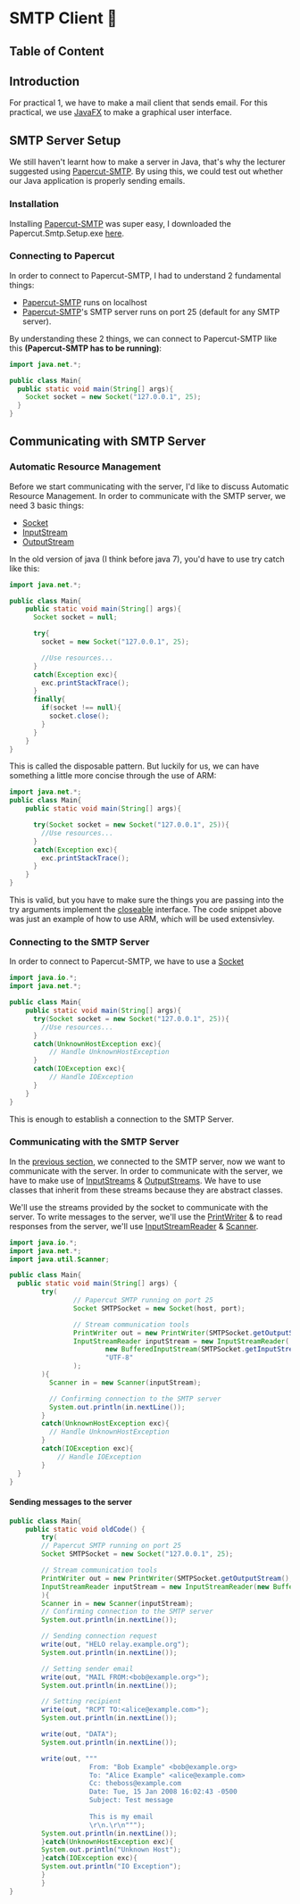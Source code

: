 # SMTP Client 📨

## Table of Content

## Introduction

For practical 1, we have to make a mail client that sends email. For this
practical, we use [JavaFX](https://openjfx.io/) to make a graphical user
interface.

## SMTP Server Setup

We still haven't learnt how to make a server in Java, that's why the lecturer
suggested using
[Papercut-SMTP](https://github.com/ChangemakerStudios/Papercut-SMTP). By using
this, we could test out whether our Java application is properly sending emails.

### Installation

Installing [Papercut-SMTP](https://github.com/ChangemakerStudios/Papercut-SMTP)
was super easy, I downloaded the Papercut.Smtp.Setup.exe
[here](https://github.com/ChangemakerStudios/Papercut-SMTP/releases).

### Connecting to Papercut

In order to connect to Papercut-SMTP, I had to understand 2 fundamental things:

- [Papercut-SMTP](https://github.com/ChangemakerStudios/Papercut-SMTP) runs on
  localhost
- [Papercut-SMTP](https://github.com/ChangemakerStudios/Papercut-SMTP)'s SMTP
  server runs on port 25 (default for any SMTP server).

By understanding these 2 things, we can connect to Papercut-SMTP like this
**(Papercut-SMTP has to be running)**:

```java
import java.net.*;

public class Main{
  public static void main(String[] args){
    Socket socket = new Socket("127.0.0.1", 25);
  }
}
```

## Communicating with SMTP Server

### Automatic Resource Management

Before we start communicating with the server, I'd like to discuss Automatic
Resource Management. In order to communicate with the SMTP server, we need 3
basic things:

- [Socket](https://docs.oracle.com/javase/8/docs/api/java/net/Socket.html)
- [InputStream](https://docs.oracle.com/javase/8/docs/api/java/io/InputStream.html)
- [OutputStream](https://docs.oracle.com/javase/8/docs/api/java/io/OutputStream.html)

In the old version of java (I think before java 7), you'd have to use try catch
like this:

```java
import java.net.*;

public class Main{
    public static void main(String[] args){
      Socket socket = null;

      try{
        socket = new Socket("127.0.0.1", 25);

        //Use resources...
      }
      catch(Exception exc){
        exc.printStackTrace();
      }
      finally{
        if(socket !== null){
          socket.close();
        }
      }
    }
}
```

This is called the disposable pattern. But luckily for us, we can have something
a little more concise through the use of ARM:

```java
import java.net.*;
public class Main{
    public static void main(String[] args){

      try(Socket socket = new Socket("127.0.0.1", 25)){
        //Use resources...
      }
      catch(Exception exc){
        exc.printStackTrace();
      }
    }
}
```

This is valid, but you have to make sure the things you are passing into the try
arguments implement the
[closeable](https://docs.oracle.com/javase/8/docs/api/java/io/Closeable.html)
interface. The code snippet above was just an example of how to use ARM, which
will be used extensivley.

### Connecting to the SMTP Server

In order to connect to Papercut-SMTP, we have to use a
[Socket](https://docs.oracle.com/javase/8/docs/api/java/net/Socket.html)

```java
import java.io.*;
import java.net.*;

public class Main{
    public static void main(String[] args){
      try(Socket socket = new Socket("127.0.0.1", 25)){
        //Use resources...
      }
      catch(UnknownHostException exc){
          // Handle UnknownHostException
      }
      catch(IOException exc){
          // Handle IOException
      }
    }
}
```

This is enough to establish a connection to the SMTP Server.

### Communicating with the SMTP Server

In the [previous section](#connecting-to-the-smtp-server), we connected to the
SMTP server, now we want to communicate with the server. In order to communicate
with the server, we have to make use of
[InputStreams](https://docs.oracle.com/javase/8/docs/api/java/io/InputStream.html)
&
[OutputStreams](https://docs.oracle.com/javase%2F7%2Fdocs%2Fapi%2F%2F/java/io/OutputStream.html).
We have to use classes that inherit from these streams because they are abstract
classes.

We'll use the streams provided by the socket to communicate with the server. To
write messages to the server, we'll use the
[PrintWriter](https://docs.oracle.com/javase/8/docs/api/java/io/PrintWriter.html)
& to read responses from the server, we'll use
[InputStreamReader](https://docs.oracle.com/javase%2F7%2Fdocs%2Fapi%2F%2F/java/io/InputStreamReader.html)
&
[Scanner](https://docs.oracle.com/javase%2F7%2Fdocs%2Fapi%2F%2F/java/util/Scanner.html).

```java
import java.io.*;
import java.net.*;
import java.util.Scanner;

public class Main{
  public static void main(String[] args) {
        try(
                // Papercut SMTP running on port 25
                Socket SMTPSocket = new Socket(host, port);

                // Stream communication tools
                PrintWriter out = new PrintWriter(SMTPSocket.getOutputStream(), true);
                InputStreamReader inputStream = new InputStreamReader(
                        new BufferedInputStream(SMTPSocket.getInputStream()),
                        "UTF-8"
                );
        ){
          Scanner in = new Scanner(inputStream);

          // Confirming connection to the SMTP server
          System.out.println(in.nextLine());
        }
        catch(UnknownHostException exc){
          // Handle UnknownHostException
        }
        catch(IOException exc){
            // Handle IOException
        }
  }
}
```

#### Sending messages to the server

```java
public class Main{
    public static void oldCode() {
        try(
        // Papercut SMTP running on port 25
        Socket SMTPSocket = new Socket("127.0.0.1", 25);

        // Stream communication tools
        PrintWriter out = new PrintWriter(SMTPSocket.getOutputStream(), true);
        InputStreamReader inputStream = new InputStreamReader(new BufferedInputStream(SMTPSocket.getInputStream()), "UTF-8");
        ){
        Scanner in = new Scanner(inputStream);
        // Confirming connection to the SMTP server
        System.out.println(in.nextLine());

        // Sending connection request
        write(out, "HELO relay.example.org");
        System.out.println(in.nextLine());

        // Setting sender email
        write(out, "MAIL FROM:<bob@example.org>");
        System.out.println(in.nextLine());

        // Setting recipient
        write(out, "RCPT TO:<alice@example.com>");
        System.out.println(in.nextLine());

        write(out, "DATA");
        System.out.println(in.nextLine());

        write(out, """
                    From: "Bob Example" <bob@example.org>
                    To: "Alice Example" <alice@example.com>
                    Cc: theboss@example.com
                    Date: Tue, 15 Jan 2008 16:02:43 -0500
                    Subject: Test message
                    
                    This is my email
                    \r\n.\r\n""");
        System.out.println(in.nextLine());
        }catch(UnknownHostException exc){
        System.out.println("Unknown Host");
        }catch(IOException exc){
        System.out.println("IO Exception");
        }
        }
}
```